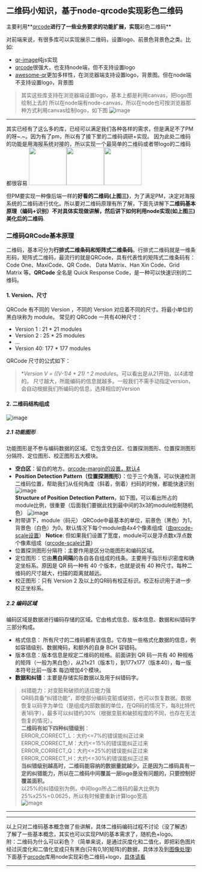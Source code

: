 ## 二维码小知识，基于node-qrcode实现彩色二维码
主要利用**[qrcode](https://github.com/soldair/node-qrcode)**进行了一些业务要求的功能扩展，实现**彩色二维码**

对前端来说，有很多库可以实现展示二维码，设置logo、前景色背景色之类。比如: 
+ [qr-image](https://github.com/alexeyten/qr-image)纯js实现
+ [qrcode](https://github.com/soldair/node-qrcode)很强大，也支持node端，但不支持设置logo
+ [awesome-qr](https://github.com/SumiMakito/Awesome-qr.js/blob/master/README-zh_CN.md)更加多样性，在浏览器端支持设置logo，背景图。但在node端不支持设置logo，背景图
> 其实这些库支持在浏览器端设置logo，基本上都是利用canvas，把logo图绘制上去的
> 所以在node端有node-canvas，所以在node也可按浏览器那种方式利用canvas绘制logo，如下图
> ![image](https://user-images.githubusercontent.com/13174560/48609808-08c5b480-e9bf-11e8-8a8d-b5b639d3f990.png)

****
其实已经有了这么多的库，已经可以满足我们各种各样的需求，但是满足不了PM的呀~.~。因为有了pm，所以有了接下里的二维码调研+实现。
因为此处二维码的功能是用海报系统对接的，所以实现一个最简单的二维码或者带logo的二维码都很容易
<img width="100" height="100" src="https://user-images.githubusercontent.com/13174560/48612963-6826c300-e9c5-11e8-871b-b6c2eaab7b88.png" alt=""><img width="100" height="100" src="https://user-images.githubusercontent.com/13174560/48612940-547b5c80-e9c5-11e8-90e1-21fb5c989975.png" alt=""><img width="100" height="100" src="https://user-images.githubusercontent.com/13174560/49071997-2f5ed780-f26a-11e8-96c6-6eb558e7a42d.png" alt="">

但PM要实现一种像后端一样的**好看的二维码(上图三)**，为了满足PM，决定对海报系统的二维码进行优化。所以要对二维码原理有所了解，下面先讲解下**二维码基本原理（编码+识别）**不对具体实现做讲解，然后讲下如何利用**node实现(如上图三)美化后的二维码**.

### 二维码QRCode基本原理
二维码，基本可分为**行排式二维条码和矩阵式二维条码**。行排式二维码就是一维条形码，矩阵式二维码，最流行的就是QRCode，具有代表性的矩阵式二维条码有：Code One、MaxiCode、QR Code、 Data Matrix、Han Xin Code、Grid Matrix 等。**QRCode** 全名是 Quick Response Code，是一种可以快速识别的二维码。

#### 1. Version、尺寸
QRCode 有不同的 Version ，不同的 Version 对应着不同的尺寸。将最小单位的黑白块称为 module。
常见的 QRCode 一共有40种尺寸：
+ Version 1 : 21 * 21 modules
+ Version 2 : 25 * 25 modules
+ …
+ Version 40: 177 * 177 modules   

QRCode 尺寸的公式如下：
> **Version V = ((V-1)*4 + 21) ^ 2 modules**。可以看出是从21开始，以4递增的。
尺寸越大，所能编码的信息就越多。一般我们不需手动指定version，会自动根据我们所编码的信息，选择相应的Version

#### 2. 二维码结构组成
![image](https://user-images.githubusercontent.com/13174560/48657450-e3db4b00-ea6b-11e8-925b-e279de3025a2.png)

##### 2.1 功能图形
功能图形是不参与编码数据的区域。它包含空白区、位置探测图形、位置探测图形分隔符、定位图形、校正图形五大模块。
+ **空白区**：留白的地方。[qrcode-margin的设置，默认4](https://github.com/xuqinggang/node-qrcode#margin)
+ **Position Detection Pattern（位置探测图形）**：位于三个角落，可以快速检测二维码位置，帮助我们从任何角度（斜着，倒着）扫码的时候，都能快速识别   
![image](https://user-images.githubusercontent.com/13174560/48637941-20765a80-ea0a-11e8-8aa6-7501695c67a2.png)    
**Structure of Position Detection Pattern**，如下图，可以看出所占的module比例，很重要（后面我们要据此找到最中间的3x3的module绘制随机色）
![image](https://user-images.githubusercontent.com/13174560/48637716-81516300-ea09-11e8-9614-8f62016d5072.png)
+ 附带讲下，module（码元）:QRCode中最基本的单位，前景色（黑色）为1，背景色（白色）为0。默认情况下每个module由4x4个像素组成（[由qrcode-scale设置](https://github.com/soldair/node-qrcode#scale)）
**Notice**: 但如果我们设置了宽度，module可以是浮点数x浮点数个像素组成（[qrcode-scale计算](https://github.com/xuqinggang/node-qrcode/blob/2774c6ad83de57f389f8f9de239dad5af49cc732/lib/renderer/utils.js#L56-L60)）
+ 位置探测图形分隔符：主要作用是区分功能图形和编码区域。
+ 定位图形：它由**黑白间隔**的各自各自组成的线条。主要用于指示标识密度和确定坐标系。原因是 QR 码一种有 40 个版本，也就是说有 40 种尺寸。每种二维码的尺寸越大，扫描的距离就越远。
+ 校正图形：只有 Version 2 及以上的QR码有校正标识。校正标识用于进一步校正坐标系。

##### 2.2 编码区域
编码区域是数据进行编码存储的区域。它由格式信息、版本信息、数据和纠错码字三部分构成。
+ 格式信息： 所有尺寸的二维码都有该信息。它存放一些格式化数据的信息，例如容错级别、数据掩码，和额外的自身 BCH 容错码。
+ 版本信息：版本信息是规定二维码的规格。前面讲到 QR 码一共有 40 种规格的矩阵（一般为黑白色），从21x21（版本1），到177x177（版本40），每一版本符号比前一版本 每边增加4个模块。
+ **数据和纠错**：主要是存储实际数据以及用于纠错码字。
> 纠错能力：对变脏和破损的适应能力强    
QR码具备“纠错功能”，即使部分编码变脏或破损，也可以恢复数据。数据恢复以码字为单位（是组成内部数据的单位，在QR码的情况下，每8比特代表1码字），最多可以纠错约30%（根据变脏和破损程度的不同，也存在无法恢复的情况）。   
**二维码有如下四种纠错级别**：    
ERROR_CORRECT_L：大约<=7%的错误能纠正过来   
ERROR_CORRECT_M：大约<=15%的错误能纠正过来    
ERROR_CORRECT_Q：大约<=25%的错误能纠正过来    
ERROR_CORRECT_H：大约<=30%的错误能纠正过来    
**当纠错级别越高时，二维码能容纳的数据量就越少。正是因为二维码具有一定的纠错能力，所以在二维码中间覆盖一层logo是没有问题的，只要控制好覆盖面积。**   
以25%的纠错级别为例，中间logo所占二维码的最大比例为25%x25%=0.0625，所以有时候要重新计算logo宽高   
![image](https://user-images.githubusercontent.com/13174560/48657946-610abe00-ea74-11e8-8103-37e3808d1e31.png)

****

****
以上只对二维码基本概念做了些讲解，具体二维码编码过程不讨论（没了解透）    
了解了一些基本概念，其实也可以实现PM的基本需求了，随机色+logo。   
附：二维码为什么可以彩色？（简单来说，是通过灰度化和二值化，即把彩色图片经过灰度化和二值化变成只有黑白(只有0,1的矩阵)的数据，具体涉及到[图像处理](https://blog.csdn.net/wokuailewozihao/article/details/79742651))    
下面基于[qrcode](https://github.com/soldair/node-qrcode)库用node实现彩色二维码+logo，[具体请看](https://github.com/xuqinggang/blog/issues/11)
****

